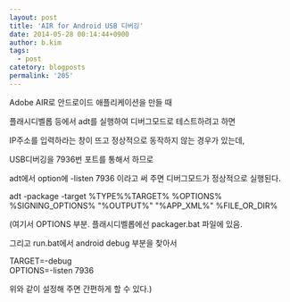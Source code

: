 ```yaml
---
layout: post
title: 'AIR for Android USB 디버깅'
date: 2014-05-28 00:14:44+0900
author: b.kim
tags:
  - post
catetory: blogposts
permalink: '205'
---
```



  

  

Adobe AIR로 안드로이드 애플리케이션을 만들 때  

플래시디벨롭 등에서 adt를 실행하여 디버그모드로 테스트하려고 하면

IP주소를 입력하라는 창이 뜨고 정상적으로 동작하지 않는 경우가 있는데,

  

USB디버깅을 7936번 포트를 통해서 하므로  

adt에서 option에 -listen 7936 이라고 써 주면 디버그모드가 정상적으로 실행된다.

  

  

  

adt -package -target %TYPE%%TARGET% %OPTIONS% %SIGNING_OPTIONS% "%OUTPUT%"
"%APP_XML%" %FILE_OR_DIR%

(여기서 OPTIONS 부분. 플래시디벨롭에선 packager.bat 파일에 있음.

 그리고 run.bat에서 android debug 부분을 찾아서  

TARGET=-debug  
OPTIONS=-listen 7936

위와 같이 설정해 주면 간편하게 할 수 있다.)  

  

  

  



